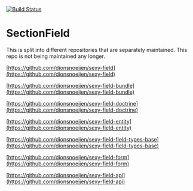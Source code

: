 [![Build Status](https://travis-ci.org/dionsnoeijen/section-field.svg?branch=master)](https://travis-ci.org/dionsnoeijen/section-field)

# SectionField

This is split into different repositories that are separately maintained. This repo is not being maintained any longer.

[https://github.com/dionsnoeijen/sexy-field](https://github.com/dionsnoeijen/sexy-field)

[https://github.com/dionsnoeijen/sexy-field-bundle](https://github.com/dionsnoeijen/sexy-field-bundle)

[https://github.com/dionsnoeijen/sexy-field-doctrine](https://github.com/dionsnoeijen/sexy-field-doctrine)

[https://github.com/dionsnoeijen/sexy-field-entity](https://github.com/dionsnoeijen/sexy-field-entity)

[https://github.com/dionsnoeijen/sexy-field-field-types-base](https://github.com/dionsnoeijen/sexy-field-field-types-base)

[https://github.com/dionsnoeijen/sexy-field-form](https://github.com/dionsnoeijen/sexy-field-form)

[https://github.com/dionsnoeijen/sexy-field-api](https://github.com/dionsnoeijen/sexy-field-api)
